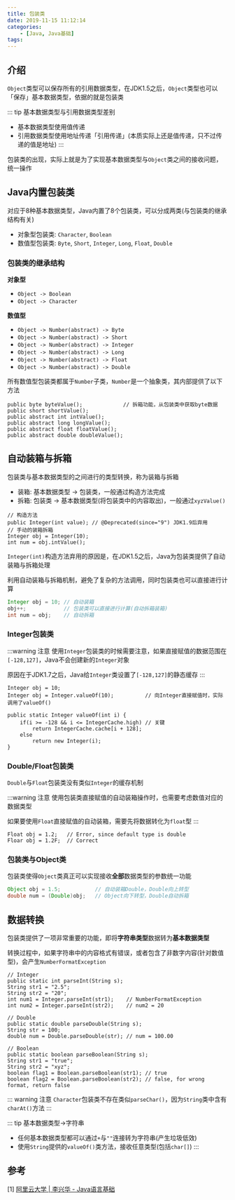 ```yaml
---
title: 包装类
date: 2019-11-15 11:12:14
categories: 
    - [Java, Java基础]
tags:
---
```

## 介绍
`Object`类型可以保存所有的引用数据类型，在JDK1.5之后，`Object`类型也可以「保存」基本数据类型，依据的就是包装类

::: tip 基本数据类型与引用数据类型差别
- 基本数据类型使用值传递
- 引用数据类型使用地址传递「引用传递」(本质实际上还是值传递，只不过传递的值是地址)
:::

包装类的出现，实际上就是为了实现基本数据类型与`Object`类之间的接收问题，统一操作

## Java内置包装类
对应于8种基本数据类型，Java内置了8个包装类，可以分成两类(与包装类的继承结构有关)
- 对象型包装类: `Character`, `Boolean`
- 数值型包装类: `Byte`, `Short`, `Integer`, `Long`, `Float`, `Double`

### 包装类的继承结构
**对象型**
- `Object -> Boolean`
- `Object -> Character`

**数值型**
- `Object -> Number(abstract) -> Byte`  
- `Object -> Number(abstract) -> Short`
- `Object -> Number(abstract) -> Integer`
- `Object -> Number(abstract) -> Long`
- `Object -> Number(abstract) -> Float`
- `Object -> Number(abstract) -> Double`

所有数值型包装类都属于`Number`子类，`Number`是一个抽象类，其内部提供了以下方法

```java{1}
public byte byteValue();             // 拆箱功能，从包装类中获取byte数据
public short shortValue();
public abstract int intValue();
public abstract long longValue();
public abstract float floatValue();
public abstract double doubleValue();
```

## 自动装箱与拆箱

包装类与基本数据类型的之间进行的类型转换，称为装箱与拆箱

- 装箱: 基本数据类型 -> 包装类，一般通过构造方法完成
- 拆箱: 包装类 -> 基本数据类型(将包装类中的内容取出)，一般通过`xyzValue()`

```java{1,3}
// 构造方法
public Integer(int value); // @Deprecated(since="9") JDK1.9后弃用
// 手动的装箱拆箱
Integer obj = Integer(10);
int num = obj.intValue();
```

`Integer(int)`构造方法弃用的原因是，在JDK1.5之后，Java为包装类提供了自动装箱与拆箱处理

利用自动装箱与拆箱机制，避免了复杂的方法调用，同时包装类也可以直接进行计算
```java
Integer obj = 10; // 自动装箱
obj++;            // 包装类可以直接进行计算(自动拆箱装箱)
int num = obj;    // 自动拆箱
```

### Integer包装类
:::warning 注意
使用`Integer`包装类的时候需要注意，如果直接赋值的数据范围在`[-128,127]`，Java不会创建新的`Integer`对象

原因在于JDK1.7之后，Java给`Integer`类设置了`[-128,127]`的静态缓存
:::

```java{2,5}
Integer obj = 10;   
Integer obj = Integer.valueOf(10);          // 向Integer直接赋值时，实际调用了valueOf()

public static Integer valueOf(int i) {     
    if(i >= -128 && i <= IntegerCache.high) // 关键
        return IntegerCache.cache[i + 128];
    else
        return new Integer(i);
}
```

### Double/Float包装类
`Double`与`Float`包装类没有类似`Integer`的缓存机制

:::warning 注意
使用包装类直接赋值的自动装箱操作时，也需要考虑数值对应的数据类型

如果要使用`Float`直接赋值的自动装箱，需要先将数据转化为`float`型
:::

```java{2}
Float obj = 1.2;   // Error, since default type is double 
Floar obj = 1.2F;  // Correct
```

### 包装类与Object类
包装类使得`Object`类真正可以实现接收**全部**数据类型的参数统一功能
```java
Object obj = 1.5;           // 自动装箱Double，Double向上转型
double num = (Double)obj;   // Object向下转型，Double自动拆箱
```

## 数据转换
包装类提供了一项非常重要的功能，即将**字符串类型**数据转为**基本数据类型**

转换过程中，如果字符串中的内容格式有错误，或者包含了非数字内容(针对数值型)，会产生`NumberFormatException`

```java{1,8,13}
// Integer
public static int parseInt(String s); 
String str1 = "2.5";
String str2 = "20";
int num1 = Integer.parseInt(str1);    // NumberFormatException
int num2 = Integer.parseInt(str2);    // num2 = 20

// Double
public static double parseDouble(String s);
String str = 100;
double num = Double.parseDouble(str); // num = 100.00

// Boolean
public static boolean parseBoolean(String s);
String str1 = "true";
String str2 = "xyz";
boolean flag1 = Boolean.parseBoolean(str1); // true
boolean flag2 = Boolean.parseBoolean(str2); // false, for wrong format, return false
```

::: warning 注意
`Character`包装类不存在类似`parseChar()`，因为`String`类中含有`charAt()`方法
:::

::: tip 基本数据类型->字符串
- 任何基本数据类型都可以通过`+`与`""`连接转为字符串(产生垃圾低效)
- 使用`String`提供的`valueOf()`类方法，接收任意类型(包括`char[]`)
:::

## 参考
[1] [阿里云大学 | 李兴华 - Java语言基础](https://edu.aliyun.com/roadmap/java?spm=5176.13345299.1392477.3.63ddf153q7QkVf)